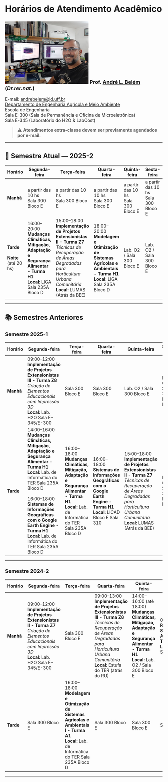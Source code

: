 # Horários de Atendimento Acadêmico

### <img src='Andre_Belem_E300.jpg' height=200px></img> Prof. [André L. Belém](https://www.github.com/andrebelem) (*Dr.rer.nat.*) <br>

E-mail: [andrebelem@id.uff.br](mailto:andrebelem@id.uff.br)  
[Departamento de Engenharia Agrícola e Meio Ambiente](http://www.ter.sites.uff.br)  
Escola de Engenharia  
Sala E-300 (Sala de Permanência e Oficina de Microeletrônica)  
Sala E-345 (Laboratório do H2O & LabCost)  

> ⚠️ **Atendimentos extra-classe devem ser previamente agendados por e-mail.**  

---

## 📅 Semestre Atual — **2025-2**

| Horário          | Segunda-feira   | Terça-feira | Quarta-feira | Quinta-feira | Sexta-feira |
|------------------|-----------------|-------------|--------------|--------------|-------------|
| **Manhã**        | a partir das 10 hs<br>Sala 300 Bloco E |  a partir das 10 hs<br>Sala 300 Bloco E |  a partir das 10 hs<br>Sala 300 Bloco E  |  a partir das 10 hs<br>Sala 300 Bloco E  |  a partir das 10 hs<br>Sala 300 Bloco E  | 
| **Tarde**<br><br>**Noite**<br>(até 20 hs) | 16:00–20:00<br>**Mudanças Climáticas, Mitigação, Adaptação e Segurança Alimentar - Turma H1**<br>**Local:** LIGA Sala 235A Bloco D | 15:00–18:00<br>**Implementação de Projetos Extensionistas II - Turma Z7**<br>*Técnicas de Recuperação de Áreas Degradadas para Horticultura Urbana Comunitária*<br>**Local:** LUMAS (Atrás da BEE) | 18:00–20:00<br>**Modelagem e Otimização de Sistemas Agrícolas e Ambientais - Turma H1**<br>**Local:** LIGA Sala 235A Bloco D | Lab. O2 / Sala 300 Bloco E | Lab. O2 / Sala 300 Bloco E |

---

## 📚 Semestres Anteriores

### Semestre 2025-1

| Horário          | Segunda-feira   | Terça-feira | Quarta-feira | Quinta-feira | Sexta-feira |
|------------------|-----------------|-------------|--------------|--------------|-------------|
| **Manhã**        | 09:00–12:00<br>**Implementação de Projetos Extensionistas III - Turma Z8**<br>*Criação de Elementos Educacionais com Impressão 3D*<br>**Local:** Lab. H2O Sala E-345/E-300 | Sala 300 Bloco E | Sala 300 Bloco E | Lab. O2 / Sala 300 Bloco E | Lab. O2 / Sala 300 Bloco E |
| **Tarde**        | 14:00–16:00<br>**Mudanças Climáticas, Mitigação, Adaptação e Segurança Alimentar - Turma H1**<br>**Local:** Lab. de Informática do TER Sala 235A Bloco D<br><br>16:00–18:00<br>**Sistemas de Informações Geográficas com o Google Earth Engine - Turma H1**<br>**Local:** Lab. de Informática do TER Sala 235A Bloco D | 16:00–18:00<br>**Mudanças Climáticas, Mitigação, Adaptação e Segurança Alimentar - Turma H1**<br>**Local:** Lab. de Informática do TER Sala 235A Bloco D | 16:00–18:00<br>**Sistemas de Informações Geográficas com o Google Earth Engine - Turma H1**<br>**Local:** LICAD Bloco E Sala 310 | 15:00–18:00<br>**Implementação de Projetos Extensionistas II - Turma Z7**<br>*Técnicas de Recuperação de Áreas Degradadas para Horticultura Urbana Comunitária*<br>**Local:** LUMAS (Atrás da BEE) | Lab. O2 / Sala 300 Bloco E |

---

### Semestre 2024-2

| Horário          | Segunda-feira   | Terça-feira | Quarta-feira | Quinta-feira | Sexta-feira |
|------------------|-----------------|-------------|--------------|--------------|-------------|
| **Manhã**        | 09:00–12:00<br>**Implementação de Projetos Extensionistas II - Turma Z7**<br>*Criação de Elementos Educacionais com Impressão 3D*<br>**Local:** Lab. H2O Sala E-345/E-300 | Sala 300 Bloco E | 09:00–13:00<br>**Implementação de Projetos Extensionistas III - Turma Z8**<br>*Técnicas de Recuperação de Áreas Degradadas para Horticultura Urbana Comunitária*<br>**Local:** Estufa do TER (atrás do RU) | 14:00–16:00 (até 18:00)<br>**Mudanças Climáticas, Mitigação, Adaptação e Segurança Alimentar - Turma H1**<br>**Local:** Lab. O2 / Sala 300 Bloco E | 08:00–12:00<br>**Responsabilidade Social e Ambiental - Turma H1**<br>**Local:** Bloco H Sala 201 |
| **Tarde**        | Sala 300 Bloco E | 16:00–18:00<br>**Modelagem e Otimização de Sistemas Agrícolas e Ambientais I - Turma A1**<br>**Local:** Lab. de Informática do TER Sala 235A Bloco D | Sala 300 Bloco E | Sala 300 Bloco E | Sala 300 Bloco E |

---
